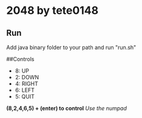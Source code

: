 # 2048 by tete0148

## Run
Add java binary folder to your path and run "run.sh"

##Controls
- 8: UP
- 2: DOWN
- 4: RIGHT
- 6: LEFT
- 5: QUIT

**(8,2,4,6,5) + (enter) to control**
*Use the numpad*
